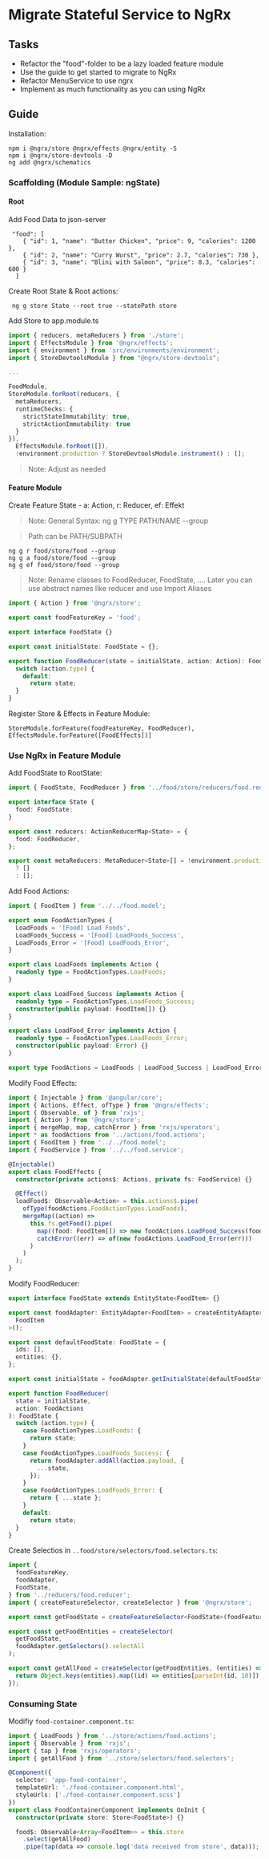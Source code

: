 # Migrate Stateful Service to NgRx

## Tasks

- Refactor the "food"-folder to be a lazy loaded feature module
- Use the guide to get started to migrate to NgRx
- Refactor MenuService to use ngrx
- Implement as much functionality as you can using NgRx

## Guide

Installation:

```
npm i @ngrx/store @ngrx/effects @ngrx/entity -S
npm i @ngrx/store-devtools -D
ng add @ngrx/schematics
```

### Scaffolding (Module Sample: ngState)

#### Root

Add Food Data to json-server

```
 "food": [
    { "id": 1, "name": "Butter Chicken", "price": 9, "calories": 1200 },
    { "id": 2, "name": "Curry Wurst", "price": 2.7, "calories": 730 },
    { "id": 3, "name": "Blini with Salmon", "price": 8.3, "calories": 600 }
  ]
```

Create Root State & Root actions:

```
 ng g store State --root true --statePath store
```

Add Store to app.module.ts

```typescript
import { reducers, metaReducers } from './store';
import { EffectsModule } from '@ngrx/effects';
import { environment } from 'src/environments/environment';
import { StoreDevtoolsModule } from "@ngrx/store-devtools";

...

FoodModule,
StoreModule.forRoot(reducers, {
  metaReducers,
  runtimeChecks: {
    strictStateImmutability: true,
    strictActionImmutability: true
  }
}),
  EffectsModule.forRoot([]),
  !environment.production ? StoreDevtoolsModule.instrument() : [];
```

> Note: Adjust as needed

#### Feature Module

Create Feature State - a: Action, r: Reducer, ef: Effekt

> Note: General Syntax: ng g TYPE PATH/NAME --group

> Path can be PATH/SUBPATH

```
ng g r food/store/food --group
ng g a food/store/food --group
ng g ef food/store/food --group
```

> Note: Rename classes to FoodReducer, FoodState, .... Later you can use abstract names like reducer and use Import Aliases

```typescript
import { Action } from '@ngrx/store';

export const foodFeatureKey = 'food';

export interface FoodState {}

export const initialState: FoodState = {};

export function FoodReducer(state = initialState, action: Action): FoodState {
  switch (action.type) {
    default:
      return state;
  }
}
```

Register Store & Effects in Feature Module:

```
StoreModule.forFeature(foodFeatureKey, FoodReducer),
EffectsModule.forFeature([FoodEffects])]
```

### Use NgRx in Feature Module

Add FoodState to RootState:

```typescript
import { FoodState, FoodReducer } from '../food/store/reducers/food.reducer';

export interface State {
  food: FoodState;
}

export const reducers: ActionReducerMap<State> = {
  food: FoodReducer,
};

export const metaReducers: MetaReducer<State>[] = !environment.production
  ? []
  : [];
```

Add Food Actions:

```typescript
import { FoodItem } from '../../food.model';

export enum FoodActionTypes {
  LoadFoods = '[Food] Load Foods',
  LoadFoods_Success = '[Food] LoadFoods_Success',
  LoadFoods_Error = '[Food] LoadFoods_Error',
}

export class LoadFoods implements Action {
  readonly type = FoodActionTypes.LoadFoods;
}

export class LoadFood_Success implements Action {
  readonly type = FoodActionTypes.LoadFoods_Success;
  constructor(public payload: FoodItem[]) {}
}

export class LoadFood_Error implements Action {
  readonly type = FoodActionTypes.LoadFoods_Error;
  constructor(public payload: Error) {}
}

export type FoodActions = LoadFoods | LoadFood_Success | LoadFood_Error;
```

Modify Food Effects:

```typescript
import { Injectable } from '@angular/core';
import { Actions, Effect, ofType } from '@ngrx/effects';
import { Observable, of } from 'rxjs';
import { Action } from '@ngrx/store';
import { mergeMap, map, catchError } from 'rxjs/operators';
import * as foodActions from '../actions/food.actions';
import { FoodItem } from '../../food.model';
import { FoodService } from '../../food.service';

@Injectable()
export class FoodEffects {
  constructor(private actions$: Actions, private fs: FoodService) {}

  @Effect()
  loadFood$: Observable<Action> = this.actions$.pipe(
    ofType(foodActions.FoodActionTypes.LoadFoods),
    mergeMap((action) =>
      this.fs.getFood().pipe(
        map((food: FoodItem[]) => new foodActions.LoadFood_Success(food)),
        catchError((err) => of(new foodActions.LoadFood_Error(err)))
      )
    )
  );
}
```

Modify FoodReducer:

```typescript
export interface FoodState extends EntityState<FoodItem> {}

export const foodAdapter: EntityAdapter<FoodItem> = createEntityAdapter<
  FoodItem
>();

export const defaultFoodState: FoodState = {
  ids: [],
  entities: {},
};

export const initialState = foodAdapter.getInitialState(defaultFoodState);

export function FoodReducer(
  state = initialState,
  action: FoodActions
): FoodState {
  switch (action.type) {
    case FoodActionTypes.LoadFoods: {
      return state;
    }
    case FoodActionTypes.LoadFoods_Success: {
      return foodAdapter.addAll(action.payload, {
        ...state,
      });
    }
    case FoodActionTypes.LoadFoods_Error: {
      return { ...state };
    }
    default:
      return state;
  }
}
```

Create Selectios in `..food/store/selectors/food.selectors.ts`:

```typescript
import {
  foodFeatureKey,
  foodAdapter,
  FoodState,
} from '../reducers/food.reducer';
import { createFeatureSelector, createSelector } from '@ngrx/store';

export const getFoodState = createFeatureSelector<FoodState>(foodFeatureKey);

export const getFoodEntities = createSelector(
  getFoodState,
  foodAdapter.getSelectors().selectAll
);

export const getAllFood = createSelector(getFoodEntities, (entities) => {
  return Object.keys(entities).map((id) => entities[parseInt(id, 10)]);
});
```

### Consuming State

Modifiy `food-container.component.ts`:

```typescript
import { LoadFoods } from '../store/actions/food.actions';
import { Observable } from 'rxjs';
import { tap } from 'rxjs/operators';
import { getAllFood } from '../store/selectors/food.selectors';

@Component({
  selector: 'app-food-container',
  templateUrl: './food-container.component.html',
  styleUrls: ['./food-container.component.scss']
})
export class FoodContainerComponent implements OnInit {
  constructor(private store: Store<FoodState>) {}

  food$: Observable<Array<FoodItem>> = this.store
    .select(getAllFood)
    .pipe(tap(data => console.log('data received from store', data)));
```
